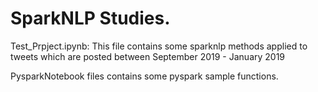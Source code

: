 # SparkNLP Studies. 
Test_Prpject.ipynb:
This file contains some sparknlp methods applied to tweets which are posted between September 2019 - January 2019 <br/>


PysparkNotebook files contains some pyspark sample functions.  
